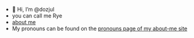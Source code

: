 - 👋 Hi, I’m @dozjul
- you can call me Rye
- [about me](https://about.thejulian.net)
- My pronouns can be found on the [pronouns page of my about-me site](https://about.thejulian.net/pronouns/)


<!---
dozjul/dozjul is a ✨ special ✨ repository because its `README.md` (this file) appears on your GitHub profile.
You can click the Preview link to take a look at your changes.
--->
